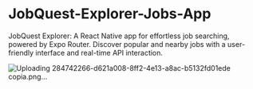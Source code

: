 # JobQuest-Explorer-Jobs-App
JobQuest Explorer: A React Native app for effortless job searching, powered by Expo Router. Discover popular and nearby jobs with a user-friendly interface and real-time API interaction.



![Uploading 284742266-d621a008-8ff2-4e13-a8ac-b5132fd01ede copia.png…]()
